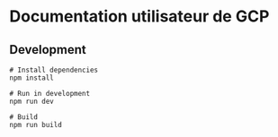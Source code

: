 # Documentation utilisateur de GCP

## Development

```
# Install dependencies
npm install

# Run in development
npm run dev

# Build
npm run build
```
